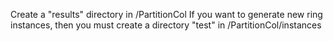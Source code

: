Create a "results" directory in /PartitionCol
If you want to generate new ring instances, then you must create a directory "test" in /PartitionCol/instances
